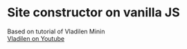# Site constructor on vanilla JS

Based on tutorial of Vladilen Minin
<br>
[Vladilen on Youtube](https://www.youtube.com/channel/UCg8ss4xW9jASrqWGP30jXiw)
